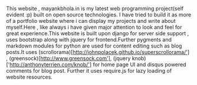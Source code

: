 This website , mayankbhola.in is my latest web programming project(self evident :p) built on open source technologies.
		I have tried to build it as 
		more of a portfolio website where i can display my projects and write about myself.Here , like always i have given
		major attention to look and feel for great experience.This website is built upon django for server side support , uses
		bootstrap along with jquery for frontend.Further pygments and markdown modules for python are used for content editing
		such as blog posts.It uses (scrollorama)[http://johnpolacek.github.io/superscrollorama/'] , (greensock)[http://www.greensock.com'], (jquery knob)['http://anthonyterrien.com/knob/'] for home page UI and disqus powered comments for blog post.
		Further it uses require.js for lazy loading of website resources.